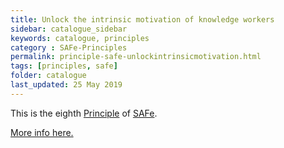 ```yaml
---
title: Unlock the intrinsic motivation of knowledge workers
sidebar: catalogue_sidebar
keywords: catalogue, principles
category : SAFe-Principles
permalink: principle-safe-unlockintrinsicmotivation.html
tags: [principles, safe]
folder: catalogue
last_updated: 25 May 2019
---
```


This is the eighth [Principle](principles) of [SAFe](safe-archetype).

[More info here.](http://scaledagileframework.com/unlock-the-intrinsic-motivation-of-knowledge-workers/)